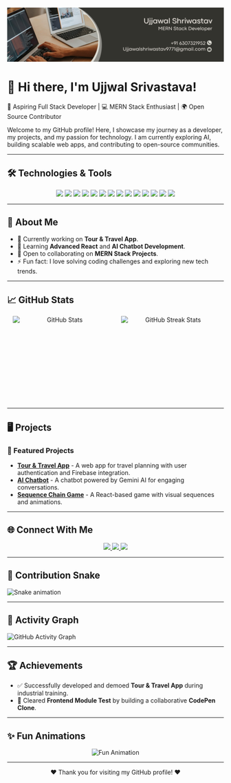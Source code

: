 ![Header](https://github.com/Ujjwalsri03/Ujjwalsri03/blob/main/assets/cover-letter.png)

# 👋 Hi there, I'm **Ujjwal Srivastava**!

🚀 Aspiring Full Stack Developer | 💻 MERN Stack Enthusiast | 🌍 Open Source Contributor

Welcome to my GitHub profile! Here, I showcase my journey as a developer, my projects, and my passion for technology. I am currently exploring AI, building scalable web apps, and contributing to open-source communities.

---

## 🛠️ **Technologies & Tools**

<p align="center">
  <!-- Programming Languages -->
  <img src="https://img.shields.io/badge/Language-C++-00599c?style=for-the-badge&logo=cplusplus&logoColor=white"/>
  <img src="https://img.shields.io/badge/Language-Java-007396?style=for-the-badge&logo=java&logoColor=white"/>
  <img src="https://img.shields.io/badge/Language-JavaScript-f7df1e?style=for-the-badge&logo=javascript&logoColor=black"/>
  <img src="https://img.shields.io/badge/Language-SQL-4479A1?style=for-the-badge&logo=postgresql&logoColor=white"/>
  
  <!-- Frontend Tools -->
  <img src="https://img.shields.io/badge/Frontend-React-61DAFB?style=for-the-badge&logo=react&logoColor=black"/>
  <img src="https://img.shields.io/badge/Frontend-HTML5-e34f26?style=for-the-badge&logo=html5&logoColor=white"/>
  <img src="https://img.shields.io/badge/Frontend-CSS3-1572b6?style=for-the-badge&logo=css3&logoColor=white"/>
  
  <!-- Backend Tools -->
  <img src="https://img.shields.io/badge/Backend-Firebase-ffca28?style=for-the-badge&logo=firebase&logoColor=black"/>
  <img src="https://img.shields.io/badge/Backend-Node.js-339933?style=for-the-badge&logo=node.js&logoColor=white"/>
  <img src="https://img.shields.io/badge/Backend-Express.js-000000?style=for-the-badge&logo=express&logoColor=white"/>
  
  <!-- Databases -->
  <img src="https://img.shields.io/badge/Database-MySQL-4479A1?style=for-the-badge&logo=mysql&logoColor=white"/>
  <img src="https://img.shields.io/badge/Database-MongoDB-47A248?style=for-the-badge&logo=mongodb&logoColor=white"/>
  
  <!-- Tools & Platforms -->
  <img src="https://img.shields.io/badge/Tools-GitHub-181717?style=for-the-badge&logo=github&logoColor=white"/>
  <img src="https://img.shields.io/badge/Tools-VSCode-007ACC?style=for-the-badge&logo=visualstudiocode&logoColor=white"/>
  
 
</p>


---

## 🌟 **About Me**

- 🔭 Currently working on **Tour & Travel App**.
- 🌱 Learning **Advanced React** and **AI Chatbot Development**.
- 🤝 Open to collaborating on **MERN Stack Projects**.
- ⚡ Fun fact: I love solving coding challenges and exploring new tech trends.

---

## 📈 **GitHub Stats**

<p align="center" style="display: flex; justify-content: space-around; flex-wrap: wrap; ">
  <img src="https://github-readme-stats.vercel.app/api?username=Ujjwalsri03&show_icons=true&theme=radical" alt="GitHub Stats" style="width: 45%; max-width: 400px; height:200px;"/>
  <img src="https://streak-stats.demolab.com?user=Ujjwalsri03&theme=radical" alt="GitHub Streak Stats" style="width: 45%; max-width: 400px; height:200px;"/>
</p>


---

## 🖥️ **Projects**

### 🚀 Featured Projects
- **[Tour & Travel App](https://github.com/Ujjwalsri03/TourTravelApp)** - A web app for travel planning with user authentication and Firebase integration.
- **[AI Chatbot](https://github.com/Ujjwalsri03/AIChatbot)** - A chatbot powered by Gemini AI for engaging conversations.
- **[Sequence Chain Game](https://github.com/Ujjwalsri03/SequenceChain)** - A React-based game with visual sequences and animations.

---

## 🌐 **Connect With Me**
<p align="center">
  <a href="https://www.linkedin.com/in/ujjwalsrivastava">
    <img src="https://img.shields.io/badge/LinkedIn-Ujjwal%20Srivastava-blue?style=for-the-badge&logo=linkedin"/>
  </a>
  <a href="https://github.com/Ujjwalsri03">
    <img src="https://img.shields.io/badge/GitHub-Ujjwalsri03-181717?style=for-the-badge&logo=github"/>
  </a>
  <a href="mailto:ujjawalshriwastav9771@gmail.com">
    <img src="https://img.shields.io/badge/Email-ujjwalsrivastava03@gmail.com-d14836?style=for-the-badge&logo=gmail&logoColor=white"/>
  </a>
</p>

---

## 🐍 **Contribution Snake**

![Snake animation](https://github.com/Ujjwalsri03/Ujjwalsri03/blob/output/github-contribution-grid-snake.svg)

---

## 🎨 **Activity Graph**

![GitHub Activity Graph](https://github-readme-activity-graph.cyclic.app/graph?username=Ujjwalsri03&theme=react-dark)

---

## 🏆 **Achievements**

- ✅ Successfully developed and demoed **Tour & Travel App** during industrial training.
- 💪 Cleared **Frontend Module Test** by building a collaborative **CodePen Clone**.

---

## ✨ **Fun Animations**
<p align="center">
  <img src="https://github.com/Ujjwalsri03/Ujjwalsri03/raw/main/cool-animation.gif" alt="Fun Animation" width="500"/>
</p>

---

<p align="center">❤️ Thank you for visiting my GitHub profile! ❤️</p>
